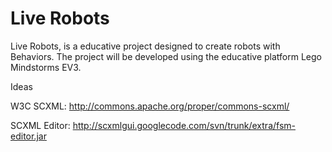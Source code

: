 Live Robots
==========
 
Live Robots, is a educative project designed to create robots with Behaviors.
The project will be developed using the educative platform Lego Mindstorms EV3.

Ideas

W3C SCXML: http://commons.apache.org/proper/commons-scxml/

SCXML Editor: http://scxmlgui.googlecode.com/svn/trunk/extra/fsm-editor.jar




